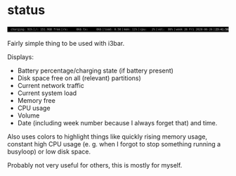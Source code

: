 status
======

![screenshot](/screenshot.png)

Fairly simple thing to be used with i3bar.

Displays:
 - Battery percentage/charging state (if battery present)
 - Disk space free on all (relevant) partitions)
 - Current network traffic
 - Current system load
 - Memory free
 - CPU usage
 - Volume
 - Date (including week number because I always forget that) and time.

Also uses colors to highlight things like quickly rising memory usage, constant
high CPU usage (e. g. when I forgot to stop something running a busyloop) or
low disk space.

Probably not very useful for others, this is mostly for myself.
